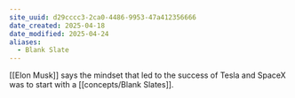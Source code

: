 ```yaml
---
site_uuid: d29cccc3-2ca0-4486-9953-47a412356666
date_created: 2025-04-18
date_modified: 2025-04-24
aliases:
  - Blank Slate
---
```


[[Elon Musk]] says the mindset that led to the success of Tesla and SpaceX was to start with a [[concepts/Blank Slates]].
